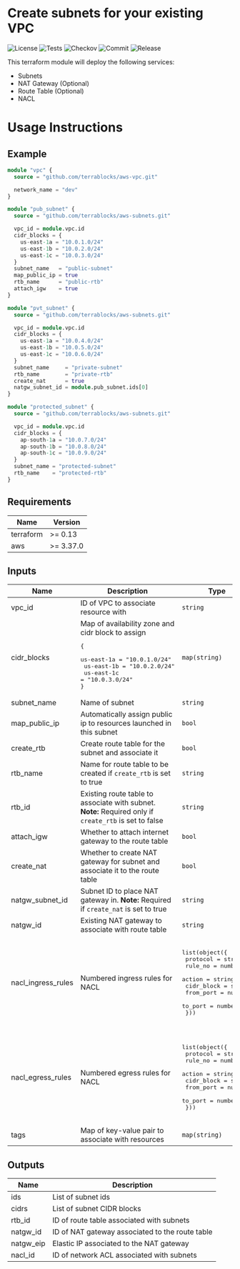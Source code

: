 # Create subnets for your existing VPC

![License](https://img.shields.io/github/license/terrablocks/aws-subnets?style=for-the-badge) ![Tests](https://img.shields.io/github/workflow/status/terrablocks/aws-subnets/tests/main?label=Test&style=for-the-badge) ![Checkov](https://img.shields.io/github/workflow/status/terrablocks/aws-subnets/checkov/main?label=Checkov&style=for-the-badge) ![Commit](https://img.shields.io/github/last-commit/terrablocks/aws-subnets?style=for-the-badge) ![Release](https://img.shields.io/github/v/release/terrablocks/aws-subnets?style=for-the-badge)

This terraform module will deploy the following services:
- Subnets
- NAT Gateway (Optional)
- Route Table (Optional)
- NACL

# Usage Instructions
## Example
```terraform
module "vpc" {
  source = "github.com/terrablocks/aws-vpc.git"

  network_name = "dev"
}

module "pub_subnet" {
  source = "github.com/terrablocks/aws-subnets.git"

  vpc_id = module.vpc.id
  cidr_blocks = {
    us-east-1a = "10.0.1.0/24"
    us-east-1b = "10.0.2.0/24"
    us-east-1c = "10.0.3.0/24"
  }
  subnet_name   = "public-subnet"
  map_public_ip = true
  rtb_name      = "public-rtb"
  attach_igw    = true
}

module "pvt_subnet" {
  source = "github.com/terrablocks/aws-subnets.git"

  vpc_id = module.vpc.id
  cidr_blocks = {
    us-east-1a = "10.0.4.0/24"
    us-east-1b = "10.0.5.0/24"
    us-east-1c = "10.0.6.0/24"
  }
  subnet_name     = "private-subnet"
  rtb_name        = "private-rtb"
  create_nat      = true
  natgw_subnet_id = module.pub_subnet.ids[0]
}

module "protected_subnet" {
  source = "github.com/terrablocks/aws-subnets.git"

  vpc_id = module.vpc.id
  cidr_blocks = {
    ap-south-1a = "10.0.7.0/24"
    ap-south-1b = "10.0.8.0/24"
    ap-south-1c = "10.0.9.0/24"
  }
  subnet_name = "protected-subnet"
  rtb_name    = "protected-rtb"
}
```

## Requirements

| Name | Version |
|------|---------|
| terraform | >= 0.13 |
| aws | >= 3.37.0 |

## Inputs

| Name | Description | Type | Default | Required |
|------|-------------|------|---------|:--------:|
| vpc_id | ID of VPC to associate resource with | `string` | n/a | yes |
| cidr_blocks | Map of availability zone and cidr block to assign<pre>{<br>  us-east-1a = "10.0.1.0/24"<br>  us-east-1b = "10.0.2.0/24"<br>  us-east-1c = "10.0.3.0/24"<br>}</pre> | `map(string)` | `{}` | no |
| subnet_name | Name of subnet | `string` | `""` | no |
| map_public_ip | Automatically assign public ip to resources launched in this subnet | `bool` | `false` | no |
| create_rtb | Create route table for the subnet and associate it | `bool` | `true` | no |
| rtb_name | Name for route table to be created if `create_rtb` is set to true | `string` | `null` | no |
| rtb_id | Existing route table to associate with subnet. **Note:** Required only if `create_rtb` is set to false | `string` | `""` | no |
| attach_igw | Whether to attach internet gateway to the route table | `bool` | `false` | no |
| create_nat | Whether to create NAT gateway for subnet and associate it to the route table | `bool` | `false` | no |
| natgw_subnet_id | Subnet ID to place NAT gateway in. **Note:** Required if `create_nat` is set to true | `string` | `""` | no |
| natgw_id | Existing NAT gateway to associate with route table | `string` | `null` | no |
| nacl_ingress_rules | Numbered ingress rules for NACL | <pre>list(object({<br>    protocol   = string<br>    rule_no    = number<br>    action     = string<br>    cidr_block = string<br>    from_port  = number<br>    to_port    = number<br>  }))</pre> | <pre>[<br>  {<br>    "action": "allow",<br>    "cidr_block": "0.0.0.0/0",<br>    "from_port": 0,<br>    "protocol": "-1",<br>    "rule_no": 100,<br>    "to_port": 0<br>  }<br>]</pre> | no |
| nacl_egress_rules | Numbered egress rules for NACL | <pre>list(object({<br>    protocol   = string<br>    rule_no    = number<br>    action     = string<br>    cidr_block = string<br>    from_port  = number<br>    to_port    = number<br>  }))</pre> | <pre>[<br>  {<br>    "action": "allow",<br>    "cidr_block": "0.0.0.0/0",<br>    "from_port": 0,<br>    "protocol": "-1",<br>    "rule_no": 100,<br>    "to_port": 0<br>  }<br>]</pre> | no |
| tags | Map of key-value pair to associate with resources | `map(string)` | `{}` | no |

## Outputs

| Name | Description |
|------|-------------|
| ids | List of subnet ids |
| cidrs | List of subnet CIDR blocks |
| rtb_id | ID of route table associated with subnets |
| natgw_id | ID of NAT gateway associated to the route table |
| natgw_eip | Elastic IP associated to the NAT gateway |
| nacl_id | ID of network ACL associated with subnets |
